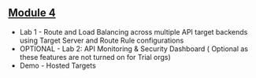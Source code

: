 ## [Module 4](./Module-4) 
* Lab 1 - Route and Load Balancing across multiple API target backends using Target Server and Route Rule configurations
* OPTIONAL - Lab 2: API Monitoring & Security Dashboard ( Optional as these features are not turned on for Trial orgs)
* Demo - Hosted Targets